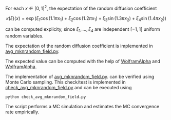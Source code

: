 
For each $x \in [0,1]^2$, the expectation of the random diffusion coefficient

$$
\kappa(\xi)(x) = 
\exp\big(\xi_1 \cos(1.1\pi x_1)
+\xi_2 \cos(1.2\pi x_1)
+\xi_3 \sin(1.3\pi x_2)
+\xi_4 \sin(1.4\pi x_2)\big)
$$

can be computed explicity, since $\xi_1, \ldots, \xi_4$ are independent
$[-1,1]$ uniform random variables. 

The expectation of the random diffusion coefficient is implemented in
[avg_mknrandom_field.py](./avg_mknrandom_field.py).


The expected value can be computed with the help of
[WolframAlpha](https://www.wolframalpha.com/input?i=integrate+exp%28+x+sin%28a%29%29%2F2+for+x%3D-1..1)
and
[WolframAlpha](https://www.wolframalpha.com/input?i=integrate+exp%28+x+cos%28a%29%29%2F2+for+x%3D-1..1).


The implementation of [avg_mknrandom_field.py](./avg_mknrandom_field.py).
can be verified using Monte Carlo sampling. This check/test is implemented in 
[check_avg_mknrandom_field.py](./check_avg_mknrandom_field.py) and can be executed
using
```
python check_avg_mknrandom_field.py 
```
The script performs a MC simulation and estimates the MC convergence rate empirically.

